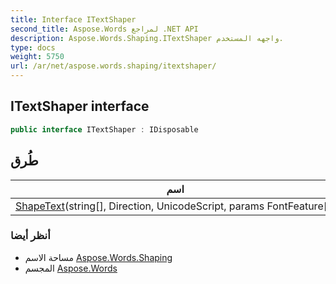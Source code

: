 ```yaml
---
title: Interface ITextShaper
second_title: Aspose.Words لمراجع .NET API
description: Aspose.Words.Shaping.ITextShaper واجهه المستخدم. 
type: docs
weight: 5750
url: /ar/net/aspose.words.shaping/itextshaper/
---
```

## ITextShaper interface

```csharp
public interface ITextShaper : IDisposable
```

## طُرق

| اسم | وصف |
| --- | --- |
| [ShapeText](../../aspose.words.shaping/itextshaper/shapetext/)(string[], Direction, UnicodeScript, params FontFeature[]) |  |

### أنظر أيضا

* مساحة الاسم [Aspose.Words.Shaping](../../aspose.words.shaping/)
* المجسم [Aspose.Words](../../)


